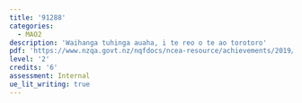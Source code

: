 ```yaml
---
title: '91288'
categories:
  - MAO2
description: 'Waihanga tuhinga auaha, i te reo o te ao torotoro'
pdf: 'https://www.nzqa.govt.nz/nqfdocs/ncea-resource/achievements/2019/as91288.pdf'
level: '2'
credits: '6'
assessment: Internal
ue_lit_writing: true
---
```


